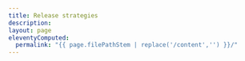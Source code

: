 ```yaml
---
title: Release strategies
description:
layout: page
eleventyComputed:
  permalink: "{{ page.filePathStem | replace('/content','') }}/"
---
```

